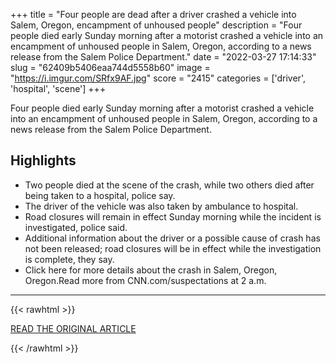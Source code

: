 +++
title = "Four people are dead after a driver crashed a vehicle into Salem, Oregon, encampment of unhoused people"
description = "Four people died early Sunday morning after a motorist crashed a vehicle into an encampment of unhoused people in Salem, Oregon, according to a news release from the Salem Police Department."
date = "2022-03-27 17:14:33"
slug = "62409b5406eaa744d5558b60"
image = "https://i.imgur.com/SRfx9AF.jpg"
score = "2415"
categories = ['driver', 'hospital', 'scene']
+++

Four people died early Sunday morning after a motorist crashed a vehicle into an encampment of unhoused people in Salem, Oregon, according to a news release from the Salem Police Department.

## Highlights

- Two people died at the scene of the crash, while two others died after being taken to a hospital, police say.
- The driver of the vehicle was also taken by ambulance to hospital.
- Road closures will remain in effect Sunday morning while the incident is investigated, police said.
- Additional information about the driver or a possible cause of crash has not been released; road closures will be in effect while the investigation is complete, they say.
- Click here for more details about the crash in Salem, Oregon, Oregon.Read more from CNN.com/suspectations at 2 a.m.

---

{{< rawhtml >}}
  <p class="article-category">
    <a target="_blank" href="https://www.cnn.com/2022/03/27/us/salem-oregon-crash-unhoused-camp/index.html">READ THE ORIGINAL ARTICLE</a>
  </p>
{{< /rawhtml >}}
